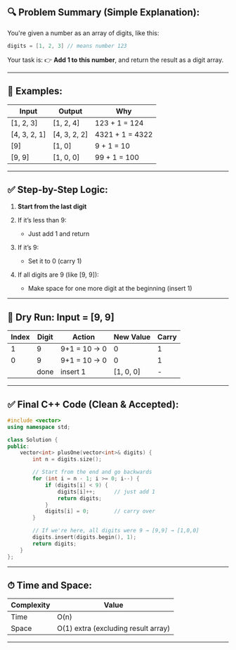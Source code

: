 ## 🔍 Problem Summary (Simple Explanation):

You're given a number as an array of digits, like this:

```cpp
digits = [1, 2, 3] // means number 123
```

Your task is:
👉 **Add 1 to this number**, and return the result as a digit array.

---

## 🧠 Examples:

| Input         | Output        | Why             |
| ------------- | ------------- | --------------- |
| \[1, 2, 3]    | \[1, 2, 4]    | 123 + 1 = 124   |
| \[4, 3, 2, 1] | \[4, 3, 2, 2] | 4321 + 1 = 4322 |
| \[9]          | \[1, 0]       | 9 + 1 = 10      |
| \[9, 9]       | \[1, 0, 0]    | 99 + 1 = 100    |

---

## ✅ Step-by-Step Logic:

1. **Start from the last digit**
2. If it’s less than 9:

   * Just add 1 and return
3. If it’s 9:

   * Set it to 0 (carry 1)
4. If all digits are 9 (like \[9, 9]):

   * Make space for one more digit at the beginning (insert 1)

---

## 🔁 Dry Run: Input = \[9, 9]

| Index | Digit | Action       | New Value  | Carry |
| ----- | ----- | ------------ | ---------- | ----- |
| 1     | 9     | 9+1 = 10 → 0 | 0          | 1     |
| 0     | 9     | 9+1 = 10 → 0 | 0          | 1     |
|       | done  | insert 1     | \[1, 0, 0] | -     |

---

## ✅ Final C++ Code (Clean & Accepted):

```cpp
#include <vector>
using namespace std;

class Solution {
public:
    vector<int> plusOne(vector<int>& digits) {
        int n = digits.size();

        // Start from the end and go backwards
        for (int i = n - 1; i >= 0; i--) {
            if (digits[i] < 9) {
                digits[i]++;      // just add 1
                return digits;
            }
            digits[i] = 0;        // carry over
        }

        // If we're here, all digits were 9 → [9,9] → [1,0,0]
        digits.insert(digits.begin(), 1);
        return digits;
    }
};
```

---

## ⏱ Time and Space:

| Complexity | Value                               |
| ---------- | ----------------------------------- |
| Time       | O(n)                                |
| Space      | O(1) extra (excluding result array) |

---
